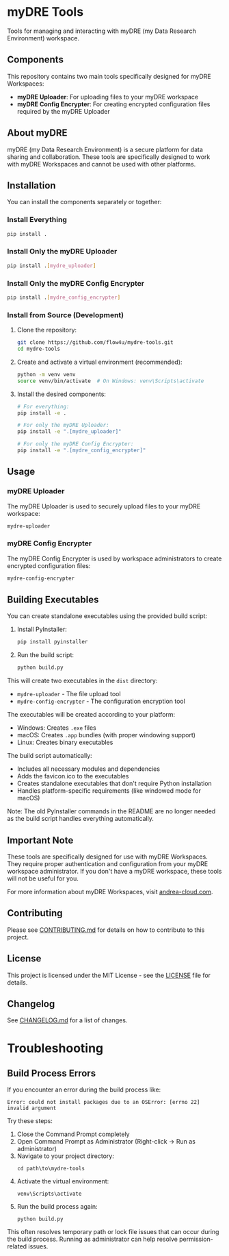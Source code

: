 # myDRE Tools

Tools for managing and interacting with myDRE (my Data Research Environment) workspace.

## Components

This repository contains two main tools specifically designed for myDRE Workspaces:
- **myDRE Uploader**: For uploading files to your myDRE workspace
- **myDRE Config Encrypter**: For creating encrypted configuration files required by the myDRE Uploader

## About myDRE

myDRE (my Data Research Environment) is a secure platform for data sharing and collaboration. These tools are specifically designed to work with myDRE Workspaces and cannot be used with other platforms.

## Installation

You can install the components separately or together:

### Install Everything
```bash
pip install .
```

### Install Only the myDRE Uploader
```bash
pip install .[mydre_uploader]
```

### Install Only the myDRE Config Encrypter
```bash
pip install .[mydre_config_encrypter]
```

### Install from Source (Development)
1. Clone the repository:
   ```bash
   git clone https://github.com/flow4u/mydre-tools.git
   cd mydre-tools
   ```

2. Create and activate a virtual environment (recommended):
   ```bash
   python -m venv venv
   source venv/bin/activate  # On Windows: venv\Scripts\activate
   ```

3. Install the desired components:
   ```bash
   # For everything:
   pip install -e .

   # For only the myDRE Uploader:
   pip install -e ".[mydre_uploader]"

   # For only the myDRE Config Encrypter:
   pip install -e ".[mydre_config_encrypter]"
   ```

## Usage

### myDRE Uploader
The myDRE Uploader is used to securely upload files to your myDRE workspace:
```bash
mydre-uploader
```

### myDRE Config Encrypter
The myDRE Config Encrypter is used by workspace administrators to create encrypted configuration files:
```bash
mydre-config-encrypter
```

## Building Executables

You can create standalone executables using the provided build script:

1. Install PyInstaller:
   ```bash
   pip install pyinstaller
   ```

2. Run the build script:
   ```bash
   python build.py
   ```

This will create two executables in the `dist` directory:
- `mydre-uploader` - The file upload tool
- `mydre-config-encrypter` - The configuration encryption tool

The executables will be created according to your platform:
- Windows: Creates `.exe` files
- macOS: Creates `.app` bundles (with proper windowing support)
- Linux: Creates binary executables

The build script automatically:
- Includes all necessary modules and dependencies
- Adds the favicon.ico to the executables
- Creates standalone executables that don't require Python installation
- Handles platform-specific requirements (like windowed mode for macOS)

Note: The old PyInstaller commands in the README are no longer needed as the build script handles everything automatically.

## Important Note

These tools are specifically designed for use with myDRE Workspaces. They require proper authentication and configuration from your myDRE workspace administrator. If you don't have a myDRE workspace, these tools will not be useful for you.

For more information about myDRE Workspaces, visit [andrea-cloud.com](https://andrea-cloud.com).

## Contributing

Please see [CONTRIBUTING.md](CONTRIBUTING.md) for details on how to contribute to this project.

## License

This project is licensed under the MIT License - see the [LICENSE](LICENSE) file for details.

## Changelog

See [CHANGELOG.md](CHANGELOG.md) for a list of changes.

# Troubleshooting

## Build Process Errors

If you encounter an error during the build process like:
```
Error: could not install packages due to an OSError: [errno 22] invalid argument
```

Try these steps:
1. Close the Command Prompt completely
2. Open Command Prompt as Administrator (Right-click -> Run as administrator)
3. Navigate to your project directory:
   ```batch
   cd path\to\mydre-tools
   ```
4. Activate the virtual environment:
   ```batch
   venv\Scripts\activate
   ```
5. Run the build process again:
   ```batch
   python build.py
   ```

This often resolves temporary path or lock file issues that can occur during the build process. Running as administrator can help resolve permission-related issues.
